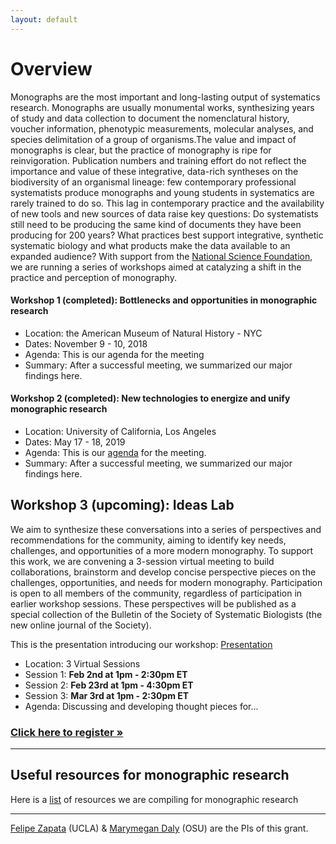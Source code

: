 ```yaml
---
layout: default
---
```


# Overview

Monographs are the most important and long-lasting output of systematics research. Monographs are usually monumental works, synthesizing  years of study and data collection to document the nomenclatural history, voucher information, phenotypic measurements, molecular analyses, and species delimitation of a group of organisms.The value and impact of monographs is clear, but the practice of monography is ripe for reinvigoration. Publication numbers and training effort do not reflect the importance and value of these integrative, data-rich syntheses on the biodiversity of an organismal lineage: few contemporary professional systematists produce monographs and young students in systematics are rarely trained to do so. This lag in contemporary practice and the availability of new tools and new sources of data raise key questions: Do systematists still need to be producing the same kind of documents they have been producing for 200 years? What practices best support integrative, synthetic systematic biology and what products make the data available to an expanded audience? With support from the [National Science Foundation](https://www.nsf.gov/awardsearch/showAward?AWD_ID=1839202&HistoricalAwards=false), we are running a series of workshops aimed at catalyzing a shift in the practice and perception of monography.

#### Workshop 1 (completed): Bottlenecks and opportunities in monographic research

* Location: the American Museum of Natural History - NYC
* Dates: November 9 - 10, 2018
* Agenda: This is our agenda for the meeting
* Summary: After a successful meeting, we summarized our major findings here.

#### Workshop 2 (completed): New technologies to energize and unify monographic research

* Location: University of California, Los Angeles
* Dates: May 17 - 18, 2019
* Agenda: This is our [agenda](./W2Agenda.html) for the meeting.
* Summary: After a successful meeting, we summarized our major findings here.

## Workshop 3 (upcoming): Ideas Lab

We aim to synthesize these conversations into a series of perspectives and recommendations for the community, aiming to identify key needs, challenges, and opportunities of a more modern monography. To support this work, we are convening a 3-session virtual meeting to build collaborations, brainstorm and develop concise perspective pieces on the challenges, opportunities, and needs for modern monography. Participation is open to all members of the community, regardless of participation in earlier workshop sessions.  These perspectives will be published as a special collection of the Bulletin of the Society of Systematic Biologists (the new online journal of the Society).  

This is the presentation introducing our workshop: [Presentation](./Workshop3.pdf)

* Location: 3 Virtual Sessions
* Session 1: <strong>Feb 2nd at 1pm - 2:30pm ET</strong>
* Session 2: <strong>Feb 23rd at 1pm - 4:30pm ET</strong>
* Session 3: <strong>Mar 3rd at 1pm - 2:30pm ET</strong>
* Agenda: Discussing and developing thought pieces for...

### [Click here to register »](https://zoom.us/meeting/register/tJIoc-ygrj8tG9AuWUyHVMFckXREe2XeL6m8)

---

## Useful resources for monographic research

Here is a [list](./resources.md) of resources we are compiling for monographic research 


---

[Felipe Zapata](https://www.zapatalab.org) (UCLA) & [Marymegan Daly](https://eeob.osu.edu/people/daly.66) (OSU) are the PIs of this grant.
